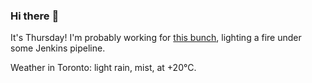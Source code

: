 ### Hi there :wave:

It's Thursday! I'm probably working for [this bunch](https://github.com/kohofinancial), lighting a fire under some Jenkins pipeline.

Weather in Toronto: light rain, mist, at +20°C.

